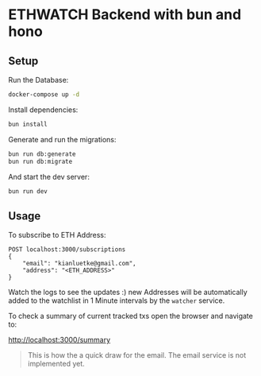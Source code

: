 # ETHWATCH Backend with bun and hono


## Setup

Run the Database:
```sh
docker-compose up -d
```

Install dependencies:
```sh
bun install
```

Generate and run the migrations:
```sh
bun run db:generate
bun run db:migrate
```

And start the dev server:
```sh
bun run dev
```



## Usage

To subscribe to ETH Address:
```
POST localhost:3000/subscriptions
{
    "email": "kianluetke@gmail.com",
    "address": "<ETH_ADDRESS>"
}
```

Watch the logs to see the updates :) new Addresses will be automatically added to the watchlist in 1 Minute intervals by the `watcher` service.


To check a summary of current tracked txs open the browser and navigate to:

[http://localhost:3000/summary](http://localhost:3000/summary)


> This is how the a quick draw for the email. The email service is not implemented yet.

